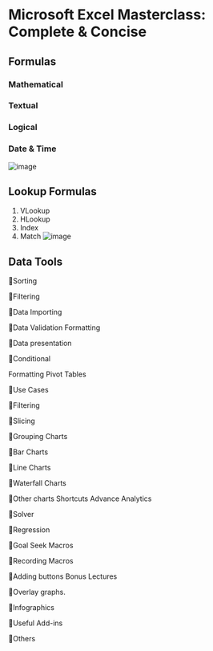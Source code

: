 # Microsoft Excel Masterclass: Complete & Concise 
## Formulas
### Mathematical
### Textual
### Logical
### Date & Time 


![image](https://github.com/DataScienceNigeria/Arewaladies4tech/assets/28099926/59b61244-14fc-441e-859d-7124f4eaa9e8)

## Lookup Formulas
1. VLookup
2. HLookup
3. Index
4. Match 
![image](https://github.com/DataScienceNigeria/Arewaladies4tech/assets/28099926/a0f4f052-05f7-4a0e-a480-0f1a1ed0586c)



## Data Tools






Sorting




Filtering




Data Importing




Data Validation 
Formatting






Data presentation




Conditional




Formatting 
Pivot Tables






Use Cases




Filtering




Slicing




Grouping 
Charts






Bar Charts




Line Charts




Waterfall Charts




Other charts 
Shortcuts 
Advance Analytics






Solver




Regression




Goal Seek 
Macros






Recording Macros




Adding buttons 
Bonus Lectures






Overlay graphs.




Infographics




Useful Add-ins




Others

